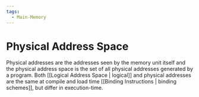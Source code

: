 ```yaml
---
tags:
  - Main-Memory
---
```

# Physical Address Space
Physical addresses are the addresses seen by the memory unit itself and the physical address space is the set of all physical addresses generated by a program. Both [[Logical Address Space | logical]] and physical addresses are the same at compile and load time [[Binding Instructions | binding schemes]], but differ in execution-time. 